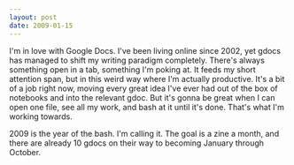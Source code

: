 ```yaml
---
layout: post
date: 2009-01-15
--- 
```


I'm in love with Google Docs. I've been living online since 2002, yet gdocs has managed to shift my writing paradigm completely. There's always something open in a tab, something I'm poking at. It feeds my short attention span, but in this weird way where I'm actually productive. It's a bit of a job right now, moving every great idea I've ever had out of the box of notebooks and into the relevant gdoc. But it's gonna be great when I can open one file, see all my work, and bash at it until it's done. That's what I'm working towards.

2009 is the year of the bash. I'm calling it. The goal is a zine a month, and there are already 10 gdocs on their way to becoming January through October.
